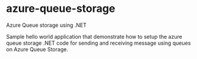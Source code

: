 # azure-queue-storage
Azure Queue storage using .NET

Sample hello world application that demonstrate how to setup the azure queue storage .NET code for sending and receiving message using queues on Azure Queue Storage.
